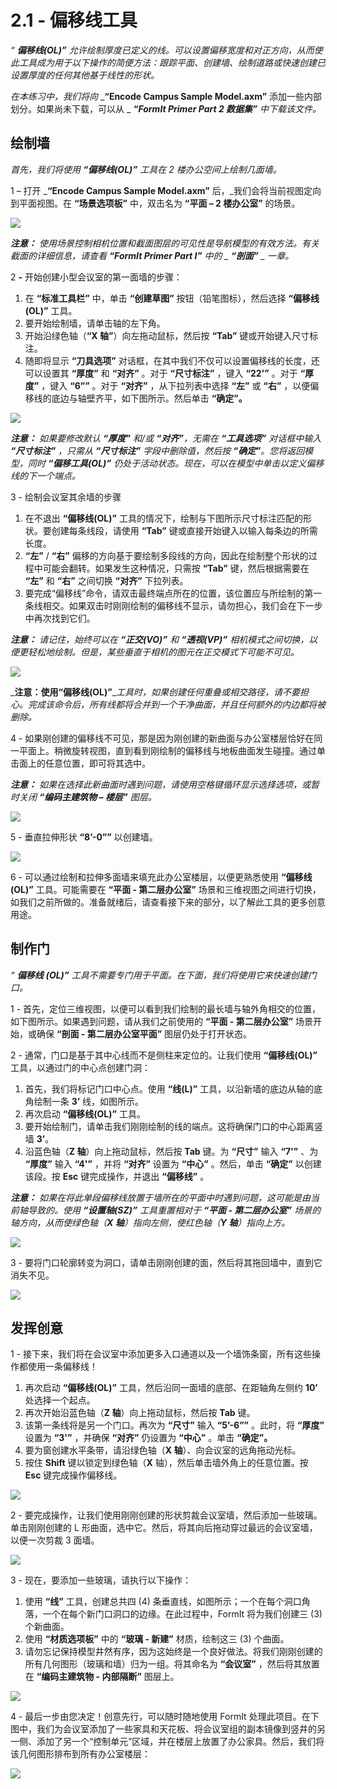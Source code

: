 # 2.1 - 偏移线工具

_“_ _**偏移线(OL)”**_ _允许绘制厚度已定义的线。可以设置偏移宽度和对正方向，从而使此工具成为用于以下操作的简便方法：跟踪平面、创建墙、绘制道路或快速创建已设置厚度的任何其他基于线性的形状。_

_在本练习中，我们将向_ _**“Encode Campus Sample Model.axm”** 添加一些内部划分。如果尚未下载，可以从 _ _**“FormIt Primer Part 2 数据集”** 中下载该文件。_

## 绘制墙

_首先，我们将使用_ _**“偏移线(OL)”**_ _工具在 2 楼办公空间上绘制几面墙。_

1 – 打开 _**“Encode Campus Sample Model.axm”** 后，_我们会将当前视图定向到平面视图。在 **“场景选项板”** 中，双击名为 **“平面 – 2 楼办公室”** 的场景。

![](<../../.gitbook/assets/0\_orienting-view\_annotated\_edited\_edited-again (1).png>)

_**注意：**_ _使用场景控制相机位置和截面图层的可见性是导航模型的有效方法。有关截面的详细信息，请查看 **“FormIt Primer Part I”** 中的 _ _**“剖面”**_ _ 一章。_

2 _**-**_ 开始创建小型会议室的第一面墙的步骤：

1. 在 **“标准工具栏”** 中，单击 **“创建草图”** 按钮（铅笔图标），然后选择 **“偏移线(OL)”** 工具。
2. 要开始绘制墙，请单击轴的左下角。
3. 开始沿绿色轴（**“X 轴”**）向左拖动鼠标，然后按 **“Tab”** 键或开始键入尺寸标注。
4. 随即将显示 **“刀具选项”** 对话框，在其中我们不仅可以设置偏移线的长度，还可以设置其 **“厚度”** 和 **“对齐”** 。对于 **“尺寸标注”** ，键入 **“22'”** 。对于 **“厚度”** ，键入 **“6””** 。对于 **“对齐”** ，从下拉列表中选择 **“左”** 或 **“右”** ，以便偏移线的底边与轴壁齐平，如下图所示。然后单击 **“确定”。**

![](../../.gitbook/assets/1\_first-offset-line\_combined\_annotated\_edited.png)

_**注意：**_ _如果要修改默认_ _**“厚度”**_ _和/或_ _**“对齐”**，无需在_ _**“工具选项”**_ _对话框中输入_ _**“尺寸标注”**_ _，只需从_ _**“尺寸标注”**_ _字段中删除值，然后按_ _**“确定”**。您将返回模型，同时_ _**“偏移工具(OL)”**_ _仍处于活动状态。现在，可以在模型中单击以定义偏移线的下一个端点。_

3 - 绘制会议室其余墙的步骤

1. 在不退出 **“偏移线(OL)”** 工具的情况下，绘制与下图所示尺寸标注匹配的形状。要创建每条线段，请使用 **“Tab”** 键或直接开始键入以输入每条边的所需长度。
2. **“左”** / **“右”** 偏移的方向基于要绘制多段线的方向，因此在绘制整个形状的过程中可能会翻转。如果发生这种情况，只需按 **“Tab”** 键，然后根据需要在 **“左”** 和 **“右”** 之间切换 **“对齐”** 下拉列表。
3. 要完成“偏移线”命令，请双击最终端点所在的位置，该位置应与所绘制的第一条线相交。如果双击时刚刚绘制的偏移线不显示，请勿担心，我们会在下一步中再次找到它们。

_**注意：**_ _请记住，始终可以在_ _**“正交(VO)”**_ _和_ _**“透视(VP)”**_ _相机模式之间切换，以便更轻松地绘制。但是，某些垂直于相机的图元在正交模式下可能不可见。_

![](<../../.gitbook/assets/2 (10).png>)

_**注意：**__使用__**“偏移线(OL)”**__工具时，如果创建任何重叠或相交路径，请不要担心。完成该命令后，所有线都将合并到一个干净曲面，并且任何额外的内边都将被删除。_

4 - 如果刚创建的偏移线不可见，那是因为刚创建的新曲面与办公室楼层恰好在同一平面上。稍微旋转视图，直到看到刚绘制的偏移线与地板曲面发生碰撞。通过单击面上的任意位置，即可将其选中。

_**注意：**_ _如果在选择此新曲面时遇到问题，请使用空格键循环显示选择选项，或暂时关闭_ _**“编码主建筑物 – 楼层”**_ _图层。_

![](<../../.gitbook/assets/3 (14).png>)

5 - 垂直拉伸形状 **“8’-0””** 以创建墙。

![](<../../.gitbook/assets/4 (15).png>)

6 - 可以通过绘制和拉伸多面墙来填充此办公室楼层，以便更熟悉使用 **“偏移线(OL)”** 工具。可能需要在 **“平面 - 第二层办公室”** 场景和三维视图之间进行切换，如我们之前所做的。准备就绪后，请查看接下来的部分，以了解此工具的更多创意用途。

## 制作门

_“_ _**偏移线**_ _**(OL)”**_ _工具不需要专门用于平面。在下面，我们将使用它来快速创建门口。_

1 - 首先，定位三维视图，以便可以看到我们绘制的最长墙与轴外角相交的位置，如下图所示。如果遇到问题，请从我们之前使用的 **“平面 - 第二层办公室”** 场景开始，或确保 **“剖面 - 第二层办公室平面”** 图层仍处于打开状态。

2 - 通常，门口是基于其中心线而不是侧柱来定位的。让我们使用 **“偏移线(OL)”** 工具，以通过门的中心点创建门洞：

1. 首先，我们将标记门口中心点。使用 **“线(L)”** 工具，以沿新墙的底边从轴的底角绘制一条 **3’** 线，如图所示。
2. 再次启动 **“偏移线(OL)”** 工具。
3. 要开始绘制门，请单击我们刚刚绘制的线的端点。这将确保门口的中心距离竖墙 **3’**。
4. 沿蓝色轴（**Z 轴**）向上拖动鼠标，然后按 **Tab** 键。为 **“尺寸”** 输入 **“7'”** 、为 **“厚度”** 输入 **“4'”** ，并将 **“对齐”** 设置为 **“中心”** 。然后，单击 **“确定”** 以创建该段。按 **Esc** 键完成操作，并退出 **“偏移线”** 。

_**注意：**_ _如果在将此单段偏移线放置于墙所在的平面中时遇到问题，这可能是由当前轴导致的。使用_ _**“设置轴(SZ)”**_ _工具重置相对于_ _**“平面 - 第二层办公室”**_ _场景的轴方向，从而使绿色轴（**X 轴**）指向左侧，使红色轴（**Y 轴**）指向上方。_

![](<../../.gitbook/assets/5 (8).png>)

3 - 要将门口轮廓转变为洞口，请单击刚刚创建的面，然后将其拖回墙中，直到它消失不见。

![](<../../.gitbook/assets/6 (5).png>)

## 发挥创意

1 - 接下来，我们将在会议室中添加更多入口通道以及一个墙饰条窗，所有这些操作都使用一条偏移线！

1. 再次启动 **“偏移线(OL)”** 工具，然后沿同一面墙的底部、在距轴角左侧约 **10’** 处选择一个起点。
2. 再次开始沿蓝色轴（**Z 轴**）向上拖动鼠标，然后按 **Tab** 键。
3. 该第一条线将是另一个门口。再次为 **“尺寸”** 输入 **“5’-6””** 。此时，将 **“厚度”** 设置为 **“3'”** ，并确保 **“对齐”** 仍设置为 **“中心”** 。单击 **“确定”。**
4. 要为窗创建水平条带，请沿绿色轴（**X 轴**）、向会议室的远角拖动光标。
5. 按住 **Shift** 键以锁定到绿色轴（**X** 轴），然后单击墙外角上的任意位置。按 **Esc** 键完成操作偏移线。

![](<../../.gitbook/assets/7 (6).png>)

2 - 要完成操作，让我们使用刚刚创建的形状剪裁会议室墙，然后添加一些玻璃。单击刚刚创建的 L 形曲面，选中它。然后，将其向后拖动穿过最远的会议室墙，以便一次剪裁 3 面墙。

![](<../../.gitbook/assets/8 (2).png>)

3 - 现在，要添加一些玻璃，请执行以下操作：

1. 使用 **“线”** 工具，创建总共四 (4) 条垂直线，如图所示；一个在每个洞口角落，一个在每个新门口洞口的边缘。在此过程中，FormIt 将为我们创建三 (3) 个新曲面。
2. 使用 **“材质选项板”** 中的 **“玻璃 - 新建”** 材质，绘制这三 (3) 个曲面。
3. 请勿忘记保持模型井然有序，因为这始终是一个良好做法。将我们刚刚创建的所有几何图形（玻璃和墙）归为一组。将其命名为 **“会议室”** ，然后将其放置在 **“编码主建筑物 - 内部隔断”** 图层上。

![](<../../.gitbook/assets/9 (4).png>)

4 - 最后一步由您决定！创意先行，可以随时随地使用 FormIt 处理此项目。在下图中，我们为会议室添加了一些家具和天花板、将会议室组的副本镜像到竖井的另一侧、添加了另一个“控制单元”区域，并在楼层上放置了办公家具。然后，我们将该几何图形排布到所有办公室楼层：

![](../../.gitbook/assets/10\_finished.png)

